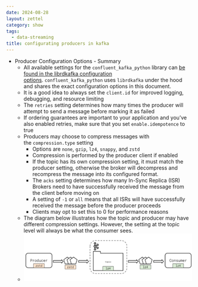 ```yaml
---
date: 2024-08-28
layout: zettel
category: show
tags:
  - data-streaming
title: configurating producers in kafka
---
```

- Producer Configuration Options - Summary
	- All available settings for the `confluent_kafka_python` library can [be found in the librdkafka configuration options](https://github.com/edenhill/librdkafka/blob/master/CONFIGURATION.md). `confluent_kafka_python` uses `librdkafka` under the hood and shares the exact configuration options in this document.
	- It is a good idea to always set the `client.id` for improved logging, debugging, and resource limiting
	- The `retries` setting determines how many times the producer will attempt to send a message before marking it as failed
	- If ordering guarantees are important to your application and you’ve also enabled retries, make sure that you set `enable.idempotence` to true
	- Producers may choose to compress messages with the `compression.type` setting
	    - Options are `none`, `gzip`, `lz4`, `snappy`, and `zstd`
	    - Compression is performed by the producer client if enabled
	    - If the topic has its own compression setting, it must match the producer setting, otherwise the broker will decompress and recompress the message into its configured format.
	    - The `acks` setting determines how many In-Sync Replica (ISR) Brokers need to have successfully received the message from the client before moving on
	    - A setting of `-1` or `all` means that all ISRs will have successfully received the message before the producer proceeds
	    - Clients may opt to set this to 0 for performance reasons
	- The diagram below illustrates how the topic and producer may have different compression settings. However, the setting at the topic level will always be what the consumer sees.
	- ![](attachments/Pasted%20image%2020240828180542.png)